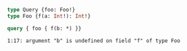 ```graphql
type Query {foo: Foo!}
type Foo {f(a: Int!): Int!}
```

```graphql
query { foo { f(b: *) }}
```

```
1:17: argument "b" is undefined on field "f" of type Foo
```